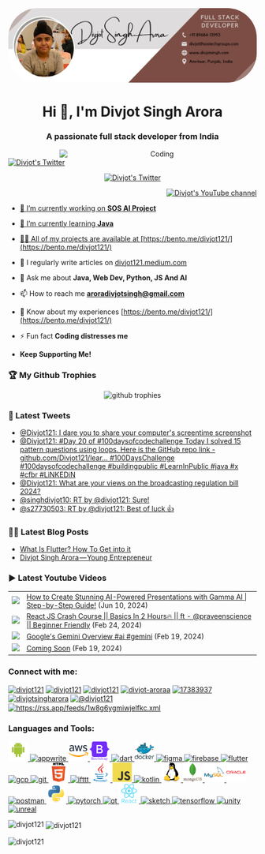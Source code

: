 <div align="center">
<img src="./Divjot Singh Arora.png" style="border-radius: 60px;">
<h1 align="center">Hi 👋, I'm Divjot Singh Arora</h1>
<h3 align="center">A passionate full stack developer from India</h3>
<img align="right" alt="Coding" width="400" src="https://cdn.dribbble.com/users/1162077/screenshots/3848914/programmer.gif">
</div>
  

  <p align="left"> 
     <a href="http://twitter.com/divjot121">
    <img src="https://img.shields.io/badge/follow-%40divjot121%20250+-1DA1F2?label=Twitter&logo=twitter&style=for-the-badge&color=1A8CD8" alt="Divjot's Twitter"/>
  </a>
  </p>
  <p align="center"> 
    <a href="http://github.com/divjot121">
     <img src="https://img.shields.io/badge/%203250+-1DA1F2?label=Profile Views&logo=profile&style=for-the-badge&color=1A8CD8" alt="Divjot's Twitter"/>
    </a>
  </p>
  <p align="right"> 
    <a href="http://youtube.com/@sostechgroups">
      <img src="https://img.shields.io/youtube/channel/subscribers/UCdffsu_s9AOQdYvMWuNFvAg?style=for-the-badge&logo=youtube&label=Youtube&color=FF0000" alt="Divjot's YouTube channel"/>
  </p>



- 🔭 I’m currently working on **SOS AI Project**

- 🌱 I’m currently learning **Java**

- 👨‍💻 All of my projects are available at [https://bento.me/divjot121/](https://bento.me/divjot121/)

- 📝 I regularly write articles on [divjot121.medium.com](divjot121.medium.com)

- 💬 Ask me about **Java, Web Dev, Python, JS And AI**

- 📫 How to reach me **aroradivjotsingh@gmail.com**

- 📄 Know about my experiences [https://bento.me/divjot121/](https://bento.me/divjot121/)

- ⚡ Fun fact **Coding distresses me**

- **Keep Supporting Me!**

### 🏆 My Github Trophies
<div align="center">
  <img src="https://github-trophies.vercel.app/?username=divjot121&column=6&margin-w=15&margin-h=15" alt="github trophies"/>
</div>

### 📱 Latest Tweets
<!-- TWITTER:START -->
- [@Divjot121: I dare you to share your computer&#39;s screentime screenshot](https://twitter.com/Divjot121/status/1820403324836876548)
- [@Divjot121: #Day 20 of #100daysofcodechallenge Today I solved 15 pattern questions using loops. Here is the GitHub repo link - github.com/Divjot121/lear… #100DaysChallenge #100daysofcodechallenge #buildingpublic #LearnInPublic #java #x #cfbr #LiNKEDiN](https://twitter.com/Divjot121/status/1820179096036413602)
- [@Divjot121: What are your views on the broadcasting regulation bill 2024?](https://twitter.com/Divjot121/status/1820112388550451480)
- [@singhdivjot10: RT by @divjot121: Sure!](https://twitter.com/singhdivjot10/status/1820034241071108329)
- [@s27730503: RT by @divjot121: Best of luck 👍](https://twitter.com/s27730503/status/1820034010736730516)
<!-- TWITTER:END -->

### 👨‍💻 Latest Blog Posts
<!-- BLOG-POST-LIST:START -->
- [What Is Flutter? How To Get into it](https://divjot121.medium.com/what-is-flutter-how-to-get-into-it-343cc8232a93?source=rss-b54bcf2ee12c------2)
- [Divjot Singh Arora — Young Entrepreneur](https://divjot121.medium.com/divjot-singh-arora-young-entrepreneur-b0c79a8f1c06?source=rss-b54bcf2ee12c------2)
<!-- BLOG-POST-LIST:END -->

### ▶️ Latest Youtube Videos
<table>
<!-- YOUTUBE-VIDEOS-LIST:START --><tr><td><a href="https://www.youtube.com/watch?v=QlVxH9YJ7wc"><img width="140px" src="https://i.ytimg.com/vi/QlVxH9YJ7wc/mqdefault.jpg"></a></td>
<td><a href="https://www.youtube.com/watch?v=QlVxH9YJ7wc">How to Create Stunning AI-Powered Presentations with Gamma AI | Step-by-Step Guide!</a> (Jun 10, 2024)<br/></td></tr>
<tr><td><a href="https://www.youtube.com/watch?v=3nh-D4MJqo0"><img width="140px" src="https://i.ytimg.com/vi/3nh-D4MJqo0/mqdefault.jpg"></a></td>
<td><a href="https://www.youtube.com/watch?v=3nh-D4MJqo0">React JS Crash Course || Basics In 2 Hours🔥 || ft - @praveenscience || Beginner Friendly</a> (Feb 24, 2024)<br/></td></tr>
<tr><td><a href="https://www.youtube.com/watch?v=qfqFO66BH4w"><img width="140px" src="https://i.ytimg.com/vi/qfqFO66BH4w/mqdefault.jpg"></a></td>
<td><a href="https://www.youtube.com/watch?v=qfqFO66BH4w">Google&#39;s Gemini  Overview #ai #gemini</a> (Feb 19, 2024)<br/></td></tr>
<tr><td><a href="https://www.youtube.com/watch?v=mYBkYk4NDRM"><img width="140px" src="https://i.ytimg.com/vi/mYBkYk4NDRM/mqdefault.jpg"></a></td>
<td><a href="https://www.youtube.com/watch?v=mYBkYk4NDRM">Coming Soon</a> (Feb 19, 2024)<br/></td></tr>
<!-- YOUTUBE-VIDEOS-LIST:END -->
</table>

<h3 align="left">Connect with me:</h3>
<p align="left">
<a href="https://codepen.io/divjot121" target="blank"><img align="center" src="https://raw.githubusercontent.com/rahuldkjain/github-profile-readme-generator/master/src/images/icons/Social/codepen.svg" alt="divjot121" height="30" width="40" /></a>
<a href="https://dev.to/divjot121" target="blank"><img align="center" src="https://raw.githubusercontent.com/rahuldkjain/github-profile-readme-generator/master/src/images/icons/Social/devto.svg" alt="divjot121" height="30" width="40" /></a>
<a href="https://twitter.com/divjot121" target="blank"><img align="center" src="https://raw.githubusercontent.com/rahuldkjain/github-profile-readme-generator/master/src/images/icons/Social/twitter.svg" alt="divjot121" height="30" width="40" /></a>
<a href="https://linkedin.com/in/divjot-aroraa" target="blank"><img align="center" src="https://raw.githubusercontent.com/rahuldkjain/github-profile-readme-generator/master/src/images/icons/Social/linked-in-alt.svg" alt="divjot-aroraa" height="30" width="40" /></a>
<a href="https://stackoverflow.com/users/17383937" target="blank"><img align="center" src="https://raw.githubusercontent.com/rahuldkjain/github-profile-readme-generator/master/src/images/icons/Social/stack-overflow.svg" alt="17383937" height="30" width="40" /></a>
<a href="https://instagram.com/divjotsingharora" target="blank"><img align="center" src="https://raw.githubusercontent.com/rahuldkjain/github-profile-readme-generator/master/src/images/icons/Social/instagram.svg" alt="divjotsingharora" height="30" width="40" /></a>
<a href="https://medium.com/@divjot121" target="blank"><img align="center" src="https://raw.githubusercontent.com/rahuldkjain/github-profile-readme-generator/master/src/images/icons/Social/medium.svg" alt="@divjot121" height="30" width="40" /></a>
<a href="/https://rss.app/feeds/1w8g6ygmiwjelfkc.xml" target="blank"><img align="center" src="https://raw.githubusercontent.com/rahuldkjain/github-profile-readme-generator/master/src/images/icons/Social/rss.svg" alt="https://rss.app/feeds/1w8g6ygmiwjelfkc.xml" height="30" width="40" /></a>
</p>

<h3 align="left">Languages and Tools:</h3>
<p align="left"> <a href="https://developer.android.com" target="_blank" rel="noreferrer"> <img src="https://raw.githubusercontent.com/devicons/devicon/master/icons/android/android-original-wordmark.svg" alt="android" width="40" height="40"/> </a> <a href="https://appwrite.io" target="_blank" rel="noreferrer"> <img src="https://www.vectorlogo.zone/logos/appwriteio/appwriteio-icon.svg" alt="appwrite" width="40" height="40"/> </a> <a href="https://aws.amazon.com" target="_blank" rel="noreferrer"> <img src="https://raw.githubusercontent.com/devicons/devicon/master/icons/amazonwebservices/amazonwebservices-original-wordmark.svg" alt="aws" width="40" height="40"/> </a> <a href="https://getbootstrap.com" target="_blank" rel="noreferrer"> <img src="https://raw.githubusercontent.com/devicons/devicon/master/icons/bootstrap/bootstrap-plain-wordmark.svg" alt="bootstrap" width="40" height="40"/> </a> <a href="https://dart.dev" target="_blank" rel="noreferrer"> <img src="https://www.vectorlogo.zone/logos/dartlang/dartlang-icon.svg" alt="dart" width="40" height="40"/> </a> <a href="https://www.docker.com/" target="_blank" rel="noreferrer"> <img src="https://raw.githubusercontent.com/devicons/devicon/master/icons/docker/docker-original-wordmark.svg" alt="docker" width="40" height="40"/> </a> <a href="https://www.figma.com/" target="_blank" rel="noreferrer"> <img src="https://www.vectorlogo.zone/logos/figma/figma-icon.svg" alt="figma" width="40" height="40"/> </a> <a href="https://firebase.google.com/" target="_blank" rel="noreferrer"> <img src="https://www.vectorlogo.zone/logos/firebase/firebase-icon.svg" alt="firebase" width="40" height="40"/> </a> <a href="https://flutter.dev" target="_blank" rel="noreferrer"> <img src="https://www.vectorlogo.zone/logos/flutterio/flutterio-icon.svg" alt="flutter" width="40" height="40"/> </a> <a href="https://cloud.google.com" target="_blank" rel="noreferrer"> <img src="https://www.vectorlogo.zone/logos/google_cloud/google_cloud-icon.svg" alt="gcp" width="40" height="40"/> </a> <a href="https://git-scm.com/" target="_blank" rel="noreferrer"> <img src="https://www.vectorlogo.zone/logos/git-scm/git-scm-icon.svg" alt="git" width="40" height="40"/> </a> <a href="https://www.w3.org/html/" target="_blank" rel="noreferrer"> <img src="https://raw.githubusercontent.com/devicons/devicon/master/icons/html5/html5-original-wordmark.svg" alt="html5" width="40" height="40"/> </a> <a href="https://ifttt.com/" target="_blank" rel="noreferrer"> <img src="https://www.vectorlogo.zone/logos/ifttt/ifttt-ar21.svg" alt="ifttt" width="40" height="40"/> </a> <a href="https://www.java.com" target="_blank" rel="noreferrer"> <img src="https://raw.githubusercontent.com/devicons/devicon/master/icons/java/java-original.svg" alt="java" width="40" height="40"/> </a> <a href="https://developer.mozilla.org/en-US/docs/Web/JavaScript" target="_blank" rel="noreferrer"> <img src="https://raw.githubusercontent.com/devicons/devicon/master/icons/javascript/javascript-original.svg" alt="javascript" width="40" height="40"/> </a> <a href="https://kotlinlang.org" target="_blank" rel="noreferrer"> <img src="https://www.vectorlogo.zone/logos/kotlinlang/kotlinlang-icon.svg" alt="kotlin" width="40" height="40"/> </a> <a href="https://www.linux.org/" target="_blank" rel="noreferrer"> <img src="https://raw.githubusercontent.com/devicons/devicon/master/icons/linux/linux-original.svg" alt="linux" width="40" height="40"/> </a> <a href="https://www.mongodb.com/" target="_blank" rel="noreferrer"> <img src="https://raw.githubusercontent.com/devicons/devicon/master/icons/mongodb/mongodb-original-wordmark.svg" alt="mongodb" width="40" height="40"/> </a> <a href="https://www.mysql.com/" target="_blank" rel="noreferrer"> <img src="https://raw.githubusercontent.com/devicons/devicon/master/icons/mysql/mysql-original-wordmark.svg" alt="mysql" width="40" height="40"/> </a> <a href="https://www.oracle.com/" target="_blank" rel="noreferrer"> <img src="https://raw.githubusercontent.com/devicons/devicon/master/icons/oracle/oracle-original.svg" alt="oracle" width="40" height="40"/> </a> <a href="https://postman.com" target="_blank" rel="noreferrer"> <img src="https://www.vectorlogo.zone/logos/getpostman/getpostman-icon.svg" alt="postman" width="40" height="40"/> </a> <a href="https://www.python.org" target="_blank" rel="noreferrer"> <img src="https://raw.githubusercontent.com/devicons/devicon/master/icons/python/python-original.svg" alt="python" width="40" height="40"/> </a> <a href="https://pytorch.org/" target="_blank" rel="noreferrer"> <img src="https://www.vectorlogo.zone/logos/pytorch/pytorch-icon.svg" alt="pytorch" width="40" height="40"/> </a> <a href="https://www.qt.io/" target="_blank" rel="noreferrer"> <img src="https://upload.wikimedia.org/wikipedia/commons/0/0b/Qt_logo_2016.svg" alt="qt" width="40" height="40"/> </a> <a href="https://reactjs.org/" target="_blank" rel="noreferrer"> <img src="https://raw.githubusercontent.com/devicons/devicon/master/icons/react/react-original-wordmark.svg" alt="react" width="40" height="40"/> </a> <a href="https://www.sketch.com/" target="_blank" rel="noreferrer"> <img src="https://www.vectorlogo.zone/logos/sketchapp/sketchapp-icon.svg" alt="sketch" width="40" height="40"/> </a> <a href="https://www.tensorflow.org" target="_blank" rel="noreferrer"> <img src="https://www.vectorlogo.zone/logos/tensorflow/tensorflow-icon.svg" alt="tensorflow" width="40" height="40"/> </a> <a href="https://unity.com/" target="_blank" rel="noreferrer"> <img src="https://www.vectorlogo.zone/logos/unity3d/unity3d-icon.svg" alt="unity" width="40" height="40"/> </a> <a href="https://unrealengine.com/" target="_blank" rel="noreferrer"> <img src="https://raw.githubusercontent.com/kenangundogan/fontisto/036b7eca71aab1bef8e6a0518f7329f13ed62f6b/icons/svg/brand/unreal-engine.svg" alt="unreal" width="40" height="40"/> </a> </p>

<p><img align="left" src="https://github-readme-stats.vercel.app/api/top-langs?username=divjot121&show_icons=true&locale=en&layout=compact" alt="divjot121" /></p>

<p>&nbsp;<img align="center" src="https://github-readme-stats.vercel.app/api?username=divjot121&show_icons=true&locale=en" alt="divjot121" /></p>

<p><img align="center" src="https://github-readme-streak-stats.herokuapp.com/?user=divjot121&" alt="divjot121" /></p>
